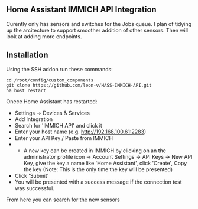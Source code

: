 ## Home Assistant IMMICH API Integration
Curently only has sensors and switches for the Jobs queue.
I plan of tidying up the arcitecture to support smoother addition of other sensors.
Then will look at adding more endpoints.


## Installation

Using the SSH addon run these commands:
```
cd /root/config/custom_components
git clone https://github.com/leon-v/HASS-IMMICH-API.git
ha host restart
```
Onece Home Assistant has restarted:
 - Settings -> Devices & Services
 - Add Integration
 - Search for 'IMMICH API' and click it
 - Enter your host name (e.g. http://192.168.100.61:2283)
 - Enter your API Key / Paste from IMMICH
 - - A new key can be created in IMMICH by clicking on an the administrator profile icon -> Account Settings -> API Keys -> New API Key, give the key a name like 'Home Assistant', click 'Create', Copy the key (Note: This is the only time the key will be presented)
 - Click 'Submit'
 - You will be presented with a success message if the connection test was successful.

From here you can search for the new sensors
